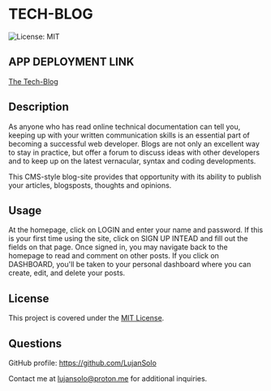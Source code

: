 # TECH-BLOG

![License: MIT](https://img.shields.io/badge/License-MIT-yellow.svg)

## APP DEPLOYMENT LINK

[The Tech-Blog](https://)

## Description
  
As anyone who has read online technical documentation can tell you, keeping up with your written communication skills is an essential part of becoming a successful web developer. Blogs are not only an excellent way to stay in practice, but offer a forum to discuss ideas with other developers and to keep up on the latest vernacular, syntax and coding developments. <br />

This CMS-style blog-site provides that opportunity with its ability to publish your articles, blogsposts, thoughts and opinions. 


## Usage

At the homepage, click on LOGIN and enter your name and password. If this is your first time using the site, click on SIGN UP INTEAD and fill out the fields on that page. Once signed in, you may navigate back to the homepage to read and comment on other posts. If you click on DASHBOARD, you'll be taken to your personal dashboard where you can create, edit, and delete your posts.



## License


This project is covered under the [MIT License](https://opensource.org/licenses/MIT).


## Questions

GitHub profile: https://github.com/LujanSolo

Contact me at lujansolo@proton.me for additional inquiries.
